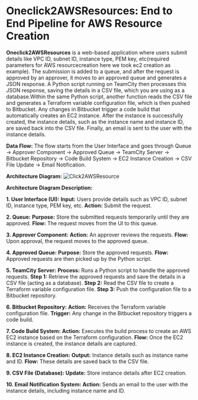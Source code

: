 # Oneclick2AWSResources: End to End Pipeline for AWS Resource Creation 
**Oneclick2AWSResources** is a web-based application where users submit details like VPC ID, subnet ID, instance type, PEM key, etc(required parameters for AWS resourcecreation here we took ec2 creation as example). The submission is added to a queue, and after the request is approved by an approver, it moves to an approved queue and generates a JSON response. A Python script running on TeamCity then processes this JSON response, saving the details in a CSV file, which you are using as a database.Within the same Python script, another function reads the CSV file and generates a Terraform variable configuration file, which is then pushed to Bitbucket. Any changes in Bitbucket trigger a code build that automatically creates an EC2 instance. After the instance is successfully created, the instance details, such as the instance name and instance ID, are saved back into the CSV file. Finally, an email is sent to the user with the instance details.

**Data Flow:** The flow starts from the User Interface and goes through Queue → Approver Component → Approved Queue → TeamCity Server → Bitbucket Repository → Code Build System → EC2 Instance Creation → CSV File Update → Email Notification.

**Architecture Diagram:**
![Click2AWSResource](https://github.com/user-attachments/assets/52eeadf6-e839-45bc-97b2-c647843d7025)

**Architecture Diagram Description:**
  
  **1. User Interface (UI):**
    **Input:** Users provide details such as VPC ID, subnet ID, instance type, PEM key, etc.
    **Action:** Submit the request.
  
  **2. Queue:**
    **Purpose:** Store the submitted requests temporarily until they are approved.
    **Flow:** The request moves from the UI to this queue.
  
  **3. Approver Component:**
    **Action:** An approver reviews the requests.
    **Flow:** Upon approval, the request moves to the approved queue.
  
  **4. Approved Queue:**
    **Purpose:** Store the approved requests.
    **Flow:** Approved requests are then picked up by the Python script.
  
  **5. TeamCity Server:**
    **Process:** Runs a Python script to handle the approved requests.
      **Step 1:** Retrieve the approved requests and save the details in a CSV file (acting as a database).
      **Step 2:** Read the CSV file to create a Terraform variable configuration file.
      **Step 3:** Push the configuration file to a Bitbucket repository.
  
  **6. Bitbucket Repository:**
    **Action:** Receives the Terraform variable configuration file.
    **Trigger:** Any change in the Bitbucket repository triggers a code build.
  
  **7. Code Build System:**
    **Action:** Executes the build process to create an AWS EC2 instance based on the Terraform configuration.
    **Flow:** Once the EC2 instance is created, the instance details are captured.
  
  **8. EC2 Instance Creation:**
    **Output:** Instance details such as instance name and ID.
    **Flow:** These details are saved back to the CSV file.
  
  **9. CSV File (Database):**
    **Update:** Store instance details after EC2 creation.
  
  **10. Email Notification System:**
    **Action:** Sends an email to the user with the instance details, including instance name and ID.
